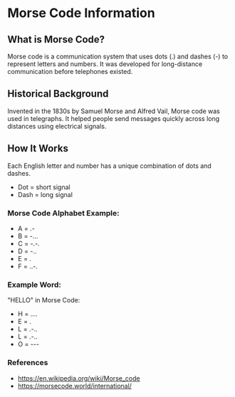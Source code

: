 # Morse Code Information

## What is Morse Code?
Morse code is a communication system that uses dots (.) and dashes (-) to represent letters and numbers. It was developed for long-distance communication before telephones existed.

## Historical Background
Invented in the 1830s by Samuel Morse and Alfred Vail, Morse code was used in telegraphs. It helped people send messages quickly across long distances using electrical signals.

## How It Works
Each English letter and number has a unique combination of dots and dashes.
- Dot = short signal
- Dash = long signal

### Morse Code Alphabet Example:
- A = .-
- B = -...
- C = -.-.
- D = -..
- E = .
- F = ..-.

### Example Word:
"HELLO" in Morse Code:
- H = ....
- E = .
- L = .-..
- L = .-..
- O = ---

### References
- https://en.wikipedia.org/wiki/Morse_code
- https://morsecode.world/international/


